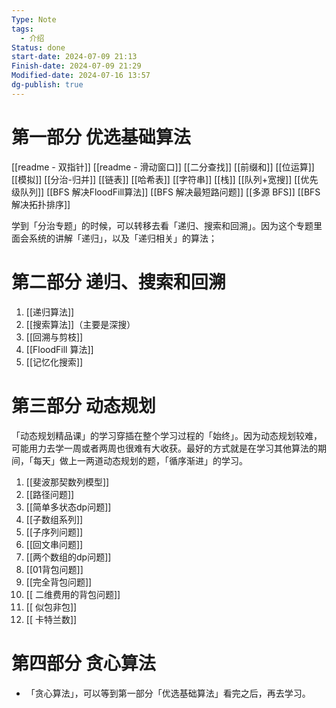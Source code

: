 ```yaml
---
Type: Note
tags:
  - 介绍
Status: done
start-date: 2024-07-09 21:13
Finish-date: 2024-07-09 21:29
Modified-date: 2024-07-16 13:57
dg-publish: true
---
```


# 第一部分 优选基础算法
[[readme - 双指针]]
[[readme - 滑动窗口]]
[[二分查找]]
[[前缀和]]
[[位运算]]
[[模拟]]
[[分治-归并]]
[[链表]]
[[哈希表]]
[[字符串]]
[[栈]]
[[队列+宽搜]]
[[优先级队列]]
[[BFS 解决FloodFill算法]]
[[BFS 解决最短路问题]]
[[多源 BFS]]
[[BFS 解决拓扑排序]]

学到「分治专题」的时候，可以转移去看「递归、搜索和回溯」。因为这个专题里面会系统的讲解「递归」，以及「递归相关」的算法；

# 第二部分 递归、搜索和回溯
1. [[递归算法]]
2. [[搜索算法]]（主要是深搜）
3. [[回溯与剪枝]]
4. [[FloodFill 算法]]
5. [[记忆化搜索]]


# 第三部分 动态规划
「动态规划精品课」的学习穿插在整个学习过程的「始终」。因为动态规划较难，可能用力去学一周或者两周也很难有大收获。最好的方式就是在学习其他算法的期间，「每天」做上一两道动态规划的题，「循序渐进」的学习。

1. [[斐波那契数列模型]]
2. [[路径问题]]
3. [[简单多状态dp问题]]
4. [[子数组系列]]
5. [[子序列问题]]
6. [[回文串问题]]
7. [[两个数组的dp问题]]
8. [[01背包问题]]
9. [[完全背包问题]]
10. [[ 二维费用的背包问题]]
11. [[ 似包非包]]
12. [[ 卡特兰数]]


# 第四部分 贪心算法
- 「贪心算法」，可以等到第一部分「优选基础算法」看完之后，再去学习。
